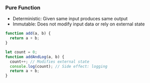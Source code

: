 ### Pure Function

- Deterministic: Given same input produces same output
- Immutable: Does not modify input data or rely on external state

<!-- .element: class="fragment" -->

```js
function add(a, b) {
  return a + b;
}
```
<!-- .element: class="fragment" -->

```js
let count = 0;
function addAndLog(a, b) {
  count++; // Modifies external state
  console.log(count); // Side effect: logging
  return a + b;
}
```
<!-- .element: class="fragment" -->